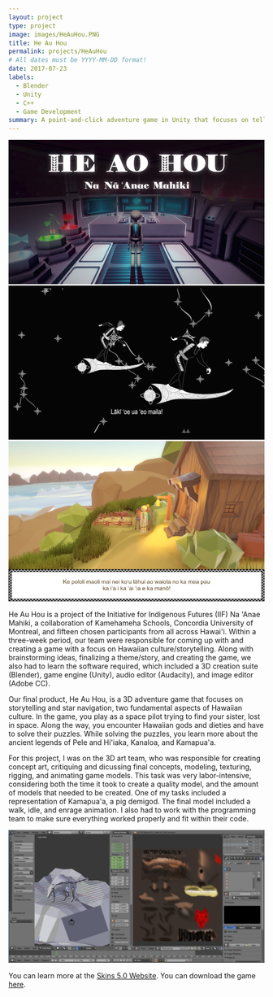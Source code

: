 ```yaml
---
layout: project
type: project
image: images/HeAuHou.PNG
title: He Au Hou
permalink: projects/HeAuHou
# All dates must be YYYY-MM-DD format!
date: 2017-07-23
labels:
  - Blender
  - Unity
  - C++
  - Game Development
summary: A point-and-click adventure game in Unity that focuses on telling the ancient stories of Hawaiian akua, with a sci-fi twist.
---
```


<div class="ui large rounded images">
  <img class="ui image" src="../images/HeAuHou0.PNG">
  <img class="ui image" src="../images/HeAuHou2.jpg">
  <img class="ui image" src="../images/HeAuHou1.png">
</div>

He Au Hou is a project of the Initiative for Indigenous Futures (IIF) Na 'Anae Mahiki, a collaboration of Kamehameha Schools, Concordia University of Montreal, and fifteen chosen participants from all across Hawai'i. Within a three-week period, our team were responsible for coming up with and creating a game with a focus on Hawaiian culture/storytelling. Along with brainstorming ideas, finalizing a theme/story, and creating the game, we also had to learn the software required, which included a 3D creation suite (Blender), game engine (Unity), audio editor (Audacity), and image editor (Adobe CC).

Our final product, He Au Hou, is a 3D adventure game that focuses on storytelling and star navigation, two fundamental aspects of Hawaiian culture. In the game, you play as a space pilot trying to find your sister, lost in space. Along the way, you encounter Hawaiian gods and dieties and have to solve their puzzles. While solving the puzzles, you learn more about the ancient legends of Pele and Hi'iaka, Kanaloa, and Kamapua'a.

For this project, I was on the 3D art team, who was responsible for creating concept art, critiquing and dicussing final concepts, modeling, texturing, rigging, and animating game models. This task was very labor-intensive, considering both the time it took to create a quality model, and the amount of models that needed to be created. One of my tasks included a representation of Kamapua'a, a pig demigod. The final model included a walk, idle, and enrage animation. I also had to work with the programming team to make sure everything worked properly and fit within their code.

<div class="ui large rounded images">
  <img class="ui image" src="../images/HeAuHou4.PNG">
</div>

You can learn more at the [Skins 5.0 Website](http://skins.abtec.org/skins5.0/).
You can download the game [here](http://skins.abtec.org/skins5.0/game-download/).



